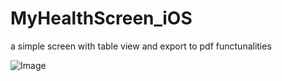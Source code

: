 # MyHealthScreen_iOS
 a simple screen with table view and export to pdf functunalities

![Image](https://github.com/user-attachments/assets/1f850a92-0ce4-4d47-b840-161a3b5ebe16)

